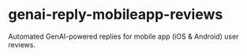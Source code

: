 # genai-reply-mobileapp-reviews
Automated GenAI-powered replies for mobile app (iOS &amp; Android) user reviews.
